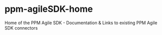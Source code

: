 # ppm-agileSDK-home
Home of the PPM Agile SDK - Documentation &amp; Links to existing PPM Agile SDK connectors
